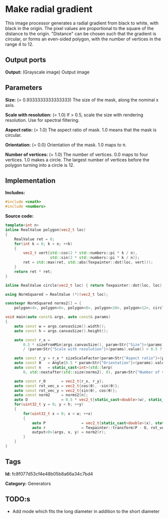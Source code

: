 # Make radial gradient

This image processor generates a radial gradient from black to white, with black in the origin. The pixel values are proportional to the square of the distance to the origin. "Distance" can be chosen such that the gradient is circular, or forms an even-sided polygon, with the number of vertices in the range 4 to 12.

## Output ports

__Output:__ (Grayscale image) Output image

## Parameters

__Size:__ (= 0.9333333333333333) The size of the mask, along the nominal x axis.

__Scale with resolution:__ (= 1.0) If > 0.5, scale the size with rendering resolution. Use for spectral filtering.

__Aspect ratio:__ (= 1.0) The aspect ratio of mask. 1.0 means that the mask is circular.

__Orientation:__ (= 0.0) Orientation of the mask. 1.0 maps to π.

__Number of vertices:__ (= 1.0) The number of vertices. 0.0 maps to four vertices. 1.0 makes a circle. The largest number of vertices before the polygon turning into a circle is 12.

## Implementation

__Includes:__

```c++
#include <cmath>
#include <numbers>
```

__Source code:__

```c++
template<int n>
inline RealValue polygon(vec2_t loc)
{
	RealValue ret = 0;
	for(int k = 0; k < n; ++k)
	{
		vec2_t vert{std::cos(2 * std::numbers::pi * k / n),
		            std::sin(2 * std::numbers::pi * k / n)};
		ret = std::max(ret, std::abs(Texpainter::dot(loc, vert)));
	}
	return ret * ret;
}

inline RealValue circle(vec2_t loc) { return Texpainter::dot(loc, loc); }

using NormSquared = RealValue (*)(vec2_t loc);

constexpr NormSquared norms2[] = {
    polygon<4>, polygon<6>, polygon<8>, polygon<10>, polygon<12>, circle};

void main(auto const& args, auto const& params)
{
	auto const w = args.canvasSize().width();
	auto const h = args.canvasSize().height();

	auto const r_x =
	    0.5 * sizeFromMin(args.canvasSize(), param<Str{"Size"}>(params))
	    / (param<Str{"Scale with resolution"}>(params).value() > 0.5 ? args.resolution() : 1.0);

	auto const r_y = r_x * sizeScaleFactor(param<Str{"Aspect ratio"}>(params));
	auto const θ   = Angle{0.5 * param<Str{"Orientation"}>(params).value(), Angle::Turns{}};
	auto const n   = static_cast<int>(std::lerp(
        0, std::nextafter(std::size(norms2), 0), param<Str{"Number of vertices"}>(params).value()));

	auto const r_0       = vec2_t{r_x, r_y};
	auto const rot_vec_x = vec2_t{cos(θ), -sin(θ)};
	auto const rot_vec_y = vec2_t{sin(θ), cos(θ)};
	auto const norm2     = norms2[n];
	auto O               = 0.5 * vec2_t{static_cast<double>(w), static_cast<double>(h)};
	for(uint32_t y = 0; y < h; ++y)
	{
		for(uint32_t x = 0; x < w; ++x)
		{
			auto P                = vec2_t{static_cast<double>(x), static_cast<double>(y)};
			auto r                = Texpainter::transform(P - O, rot_vec_x, rot_vec_y) / r_0;
			output<0>(args, x, y) = norm2(r);
		}
	}
}
```

## Tags

__Id:__ fc8f077d53cf4e48b05b8a66a34c7bd4

__Category:__ Generators

## TODO:s

* Add mode which fits the long diameter in addition to the short diameter